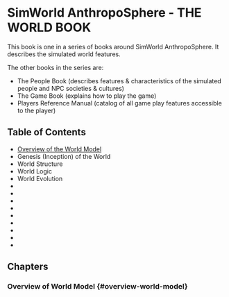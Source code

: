 # SimWorld AnthropoSphere - THE WORLD BOOK

This book is one in a series of books around SimWorld AnthropoSphere.
It describes the simulated world features.

The other books in the series are:
- The People Book (describes features & characteristics of the simulated people and NPC societies & cultures)
- The Game Book (explains how to play the game)
- Players Reference Manual (catalog of all game play features accessible to the player)

## Table of Contents ##

- [Overview of the World Model](#overview-world-model)
- Genesis (Inception) of the World
- World Structure
- World Logic
- World Evolution
-
-
-
-
-
-
-
-
-



## Chapters ##

### Overview of World Model {#overview-world-model}
